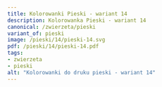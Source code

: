 ```yaml
---
title: Kolorowanki Pieski - wariant 14
description: Kolorowanka Pieski - wariant 14
canonical: /zwierzeta/pieski
variant_of: pieski
image: /pieski/14/pieski-14.svg
pdf: /pieski/14/pieski-14.pdf
tags:
- zwierzeta
- pieski
alt: "Kolorowanki do druku pieski - wariant 14"
---
```


